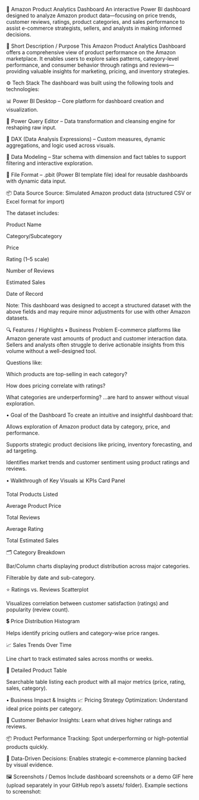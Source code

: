 🛒 Amazon Product Analytics Dashboard
An interactive Power BI dashboard designed to analyze Amazon product data—focusing on price trends, customer reviews, ratings, product categories, and sales performance to assist e-commerce strategists, sellers, and analysts in making informed decisions.

🎯 Short Description / Purpose
This Amazon Product Analytics Dashboard offers a comprehensive view of product performance on the Amazon marketplace. It enables users to explore sales patterns, category-level performance, and consumer behavior through ratings and reviews—providing valuable insights for marketing, pricing, and inventory strategies.

⚙️ Tech Stack
The dashboard was built using the following tools and technologies:

📊 Power BI Desktop – Core platform for dashboard creation and visualization.

📂 Power Query Editor – Data transformation and cleansing engine for reshaping raw input.

🧠 DAX (Data Analysis Expressions) – Custom measures, dynamic aggregations, and logic used across visuals.

📝 Data Modeling – Star schema with dimension and fact tables to support filtering and interactive exploration.

📁 File Format – .pbit (Power BI template file) ideal for reusable dashboards with dynamic data input.

📦 Data Source
Source: Simulated Amazon product data (structured CSV or Excel format for import)

The dataset includes:

Product Name

Category/Subcategory

Price

Rating (1–5 scale)

Number of Reviews

Estimated Sales

Date of Record

Note: This dashboard was designed to accept a structured dataset with the above fields and may require minor adjustments for use with other Amazon datasets.

🔍 Features / Highlights
• Business Problem
E-commerce platforms like Amazon generate vast amounts of product and customer interaction data. Sellers and analysts often struggle to derive actionable insights from this volume without a well-designed tool.

Questions like:

Which products are top-selling in each category?

How does pricing correlate with ratings?

What categories are underperforming?
...are hard to answer without visual exploration.

• Goal of the Dashboard
To create an intuitive and insightful dashboard that:

Allows exploration of Amazon product data by category, price, and performance.

Supports strategic product decisions like pricing, inventory forecasting, and ad targeting.

Identifies market trends and customer sentiment using product ratings and reviews.

• Walkthrough of Key Visuals
📊 KPIs Card Panel

Total Products Listed

Average Product Price

Total Reviews

Average Rating

Total Estimated Sales

🗂️ Category Breakdown

Bar/Column charts displaying product distribution across major categories.

Filterable by date and sub-category.

⭐ Ratings vs. Reviews Scatterplot

Visualizes correlation between customer satisfaction (ratings) and popularity (review count).

💲 Price Distribution Histogram

Helps identify pricing outliers and category-wise price ranges.

📈 Sales Trends Over Time

Line chart to track estimated sales across months or weeks.

🧾 Detailed Product Table

Searchable table listing each product with all major metrics (price, rating, sales, category).

• Business Impact & Insights
📈 Pricing Strategy Optimization: Understand ideal price points per category.

👥 Customer Behavior Insights: Learn what drives higher ratings and reviews.

📦 Product Performance Tracking: Spot underperforming or high-potential products quickly.

🧠 Data-Driven Decisions: Enables strategic e-commerce planning backed by visual evidence.

🖼️ Screenshots / Demos
Include dashboard screenshots or a demo GIF here (upload separately in your GitHub repo’s assets/ folder). Example sections to screenshot:
